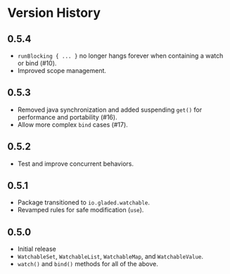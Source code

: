 # Version History

## 0.5.4

* `runBlocking { ... }` no longer hangs forever when containing a watch or bind (#10).
* Improved scope management.

## 0.5.3

* Removed java synchronization and added suspending `get()` for performance and portability (#16).
* Allow more complex `bind` cases (#17).

## 0.5.2

* Test and improve concurrent behaviors.

## 0.5.1

* Package transitioned to `io.gladed.watchable`.
* Revamped rules for safe modification (`use`).

## 0.5.0

* Initial release
* `WatchableSet`, `WatchableList`, `WatchableMap`, and `WatchableValue`.
* `watch()` and `bind()` methods for all of the above.
